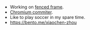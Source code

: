 - Working on [fenced frame](https://github.com/WICG/fenced-frame).
- [Chromium commiter](https://chromium-review.googlesource.com/q/owner:xiaochenzh@chromium.org).
- Like to play soccer in my spare time.
- https://bento.me/xiaochen-zhou
